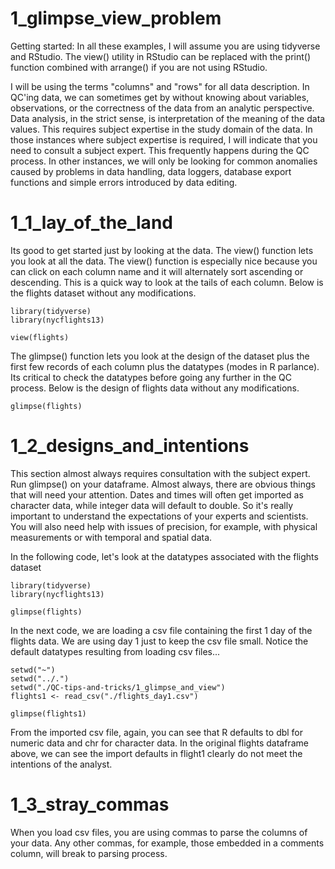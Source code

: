 # 1_glimpse_view_problem

Getting started: In all these examples, I will assume you are using tidyverse and RStudio. The view() utility in RStudio can be replaced with the print() function combined with arrange() if you are not using RStudio. 

I will be using the terms "columns" and "rows" for all data description. In QC'ing data, we can sometimes get by without knowing about variables, observations, or the correctness of the data from an analytic perspective. Data analysis, in the strict sense, is interpretation of the meaning of the data values. This requires subject expertise in the study domain of the data. In those instances where subject expertise is required, I will indicate that you need to consult a subject expert. This frequently happens during the QC process. In other instances, we will only be looking for common anomalies caused by problems in data handling, data loggers, database export functions and simple errors introduced by data editing.

# 1_1_lay_of_the_land

Its good to get started just by looking at the data. The view() function lets you look at all the data. The view() function is especially nice because you can click on each column name and it will alternately sort ascending or descending. This is a quick way to look at the tails of each column. Below is the flights dataset without any modifications.

    library(tidyverse) 
    library(nycflights13)
    
    view(flights)
    
The glimpse() function lets you look at the design of the dataset plus the first few records of each column plus the datatypes (modes in R parlance). Its critical to check the datatypes before going any further in the QC process. Below is the design of flights data without any modifications.   
    
    glimpse(flights)
    
# 1_2_designs_and_intentions

This section almost always requires consultation with the subject expert. Run glimpse() on your dataframe. Almost always, there are obvious things that will need your attention. Dates and times will often get imported as character data, while integer data will default to double. So it's really important to understand the expectations of your experts and scientists. You will also need help with issues of precision, for example, with physical measurements or with temporal and spatial data. 

In the following code, let's look at the datatypes associated with the flights dataset

    library(tidyverse)
    library(nycflights13)
    
    glimpse(flights)

In the next code, we are loading a csv file containing the first 1 day of the flights data. We are using day 1 just to keep the csv file small. Notice the default datatypes resulting from loading csv files...
    
    setwd("~")
    setwd("../.")
    setwd("./QC-tips-and-tricks/1_glimpse_and_view")
    flights1 <- read_csv("./flights_day1.csv")
    
    glimpse(flights1)

From the imported csv file, again, you can see that R defaults to dbl for numeric data and chr for character data. In the original flights dataframe above, we can see the import defaults in flight1 clearly do not meet the intentions of the analyst. 

# 1_3_stray_commas

When you load csv files, you are using commas to parse the columns of your data. Any other commas, for example, those embedded in a comments column, will break to parsing process. 


    
